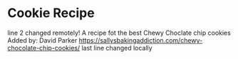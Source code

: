 # Cookie Recipe
line 2 changed remotely!
A recipe fot the best Chewy Choclate chip cookies
Added by: David Parker
https://sallysbakingaddiction.com/chewy-chocolate-chip-cookies/
last line changed locally